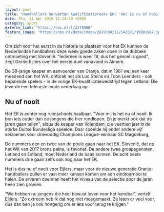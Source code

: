 ```yaml
---
layout: post
title: "Handballers hervatten kwalificatiereeks EK: 'Het is nu of nooit'"
date: Thu, 11 Apr 2019 12:14:38 +0200
category: sport
externe_link: "https://nos.nl/l/2279968"
feature_image: "https://nos.nl/data/image/2019/04/11/542861/1008x567.jpg"
---
```


<p>Om zich voor het eerst in de historie te plaatsen voor het EK kunnen de Nederlandse handballers deze week goede zaken doen in de dubbele ontmoeting met Slovenië. "Iedereen is weer fit, dus het gevoel is goed", zegt Gerrie Eijlers over het eerste duel vanavond in Almere.</p>
<p>De 38-jarige keeper en aanvoerder van Oranje, dat in 1961 wel een keer meedeed aan het WK, ontbrak net als Luc Steins en Toon Leenders - ook bepalende spelers - in de vorige EK-kwalificatiewedstrijd tegen Letland. Die leverde een teleurstellende nederlaag op.</p>
<h2>Nu of nooit</h2>
<p>Het EK is echter nog ruimschoots haalbaar. "Voor mij is het nu of nooit. Ik ben iets ouder dan de jongens die hier rondlopen. En je merkt ook dat de jaren gaan tellen", aldus de keeper van Volendam, die veertien jaar in de sterke Duitse Bundesliga speelde. Daar speelde hij onder andere vijf seizoenen voor drievoudig Champions League-winnaar SC Magdeburg, </p>
<p>De nummers een en twee van de poule gaan naar het EK. Slovenië, dat op het WK van 2017 brons pakte, is favoriet. De andere twee groepsgenoten, Letland en Estland, moet Nederland de baas kunnen. De acht beste nummers drie gaan zelfs ook nog naar het EK.</p>
<p>Het is dus nu of nooit voor Eijlers, maar voor de nieuwe generatie Oranje-handballers zullen er vast meer kansen komen om een eindtoernooi te halen. De ervaren doelman heeft het niveau van de selectie door de jaren heen zien groeien.</p>
<p>"We hebben nu jongens die heel bewust leven voor het handbal", vertelt Eijlers. "Zo extreem heb ik dat nog niet meegemaakt. Ze laten er veel voor, dus dan ben je ook hongerig om er iets voor terug te krijgen."</p>
